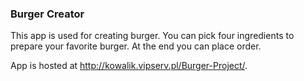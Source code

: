 ### Burger Creator ###

This app is used for creating burger. You can pick four ingredients to prepare your favorite burger. At the end you can place order.

App is hosted at <a href="http://kowalik.vipserv.pl/Burger-Project/">http://kowalik.vipserv.pl/Burger-Project/</a>.
